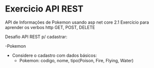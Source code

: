 # Exercicio API REST

API de Informações de Pokemon usando asp net core 2.1 Exercício para aprender os verbos http GET, POST, DELETE

Desafio API REST p/ cadastrar:

 -Pokemon
 - Considere o cadastro com dados básicos:
   - Pokemon: codigo, nome, tipo(Poison, Fire, Flying, Water)

